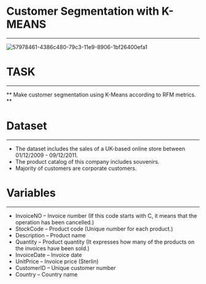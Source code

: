 # Customer Segmentation with K-MEANS

______________________________________


![57978461-4386c480-79c3-11e9-8906-1bf26400efa1](https://user-images.githubusercontent.com/80472237/140661965-6c4684aa-b2c0-4de2-bebd-60b06853c011.png)

# TASK
____________________________________
** Make customer segmentation using K-Means according to RFM metrics. **


# Dataset
_____________________________________

* The dataset includes the sales of a UK-based online store between 01/12/2009 - 09/12/2011.
* The product catalog of this company includes souvenirs.
* Majority of customers are corporate customers.

# Variables
_____________________________________

* InvoiceNO   – Invoice number   (If this code starts with C, it means that the operation has been cancelled.)
* StockCode   – Product code     (Unique number for each product.)
* Description – Product name
* Quantity    – Product quantity (It expresses how many of the products on the invoices have been sold.)
* InvoiceDate – Invoice date
* UnitPrice   – Invoice price (Sterlin)
* CustomerID  – Unique customer number
* Country     – Country name
